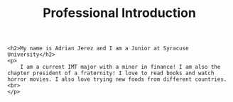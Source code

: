 <!DOCTYPE html>
<html lang="en">

<head>
    <meta charset="UTF-8">
    <meta name="viewport" content="width=device-width, initial-scale=1.0">
    <title>Contact</title>
</head>

<body>
    <header>
        <h1>Professional Introduction</h1>
    </header>

    <h2>My name is Adrian Jerez and I am a Junior at Syracuse University</h2>
    <p>
        I am a current IMT major with a minor in finance! I am also the chapter president of a fraternity! I love to read books and watch horror movies. I also love trying new foods from different countries.<br>
    </p>
